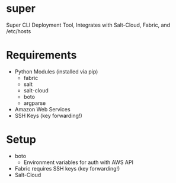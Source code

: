 super
=====

Super CLI Deployment Tool, Integrates with Salt-Cloud, Fabric, and /etc/hosts

Requirements
===
 - Python Modules (installed via pip)
    - fabric
    - salt
    - salt-cloud
    - boto
    - argparse
 - Amazon Web Services
 - SSH Keys (key forwarding!)


Setup
======
 - boto
   - Environment variables for auth with AWS API
 - Fabric requires SSH keys (key forwarding!)
 - Salt-Cloud